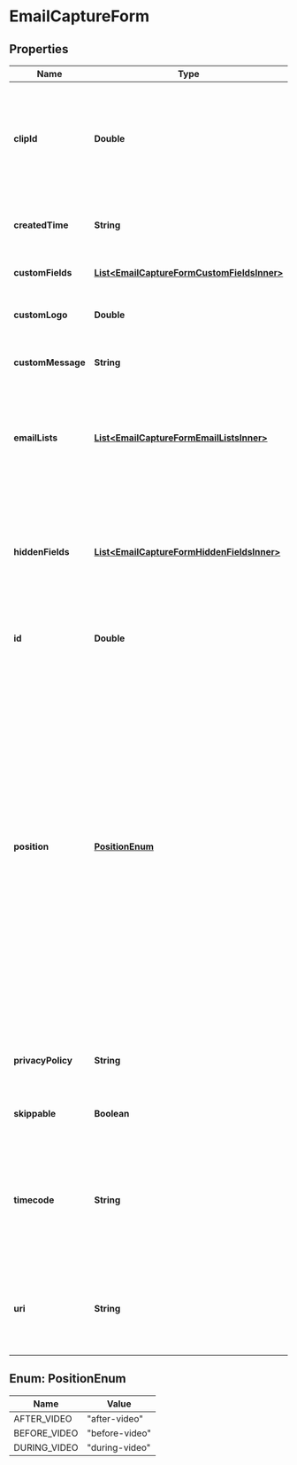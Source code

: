 

# EmailCaptureForm


## Properties

| Name | Type | Description | Notes |
|------------ | ------------- | ------------- | -------------|
|**clipId** | **Double** | The ID of the video associated with the form. If there is no associated video, the value of this field is &#x60;-1&#x60;. |  |
|**createdTime** | **String** | The time in ISO 8601 format when the form was created. |  |
|**customFields** | [**List&lt;EmailCaptureFormCustomFieldsInner&gt;**](EmailCaptureFormCustomFieldsInner.md) | The fields to show in the form. |  |
|**customLogo** | **Double** | The ID of the logo image to display on the form. |  |
|**customMessage** | **String** | The message to display on the form. |  |
|**emailLists** | [**List&lt;EmailCaptureFormEmailListsInner&gt;**](EmailCaptureFormEmailListsInner.md) | The mailing lists on a third-party email service provider that submissions should get synced to. |  |
|**hiddenFields** | [**List&lt;EmailCaptureFormHiddenFieldsInner&gt;**](EmailCaptureFormHiddenFieldsInner.md) | The hidden fields to show only in the webinar management page. These fields are hidden in the player registration form. |  |
|**id** | **Double** | The ID of the email capture form. |  |
|**position** | [**PositionEnum**](#PositionEnum) | When the form appears relative to the video playback.  Option descriptions:  * &#x60;after-video&#x60; - The form appears immediately after the video ends.  * &#x60;before-video&#x60; - The form appears before the video begins.  * &#x60;during-video&#x60; - The form appears during the video at the time specified by the **timecode** field.  |  |
|**privacyPolicy** | **String** | The URL of the privacy policy related to the form. |  |
|**skippable** | **Boolean** | Whether the user can skip the form. |  |
|**timecode** | **String** | The timecode for when the form appears. This field is used when the value of **position** is &#x60;during-video&#x60;. |  |
|**uri** | **String** | The canonical relative URI of the video&#39;s email capture form. |  |



## Enum: PositionEnum

| Name | Value |
|---- | -----|
| AFTER_VIDEO | &quot;after-video&quot; |
| BEFORE_VIDEO | &quot;before-video&quot; |
| DURING_VIDEO | &quot;during-video&quot; |



